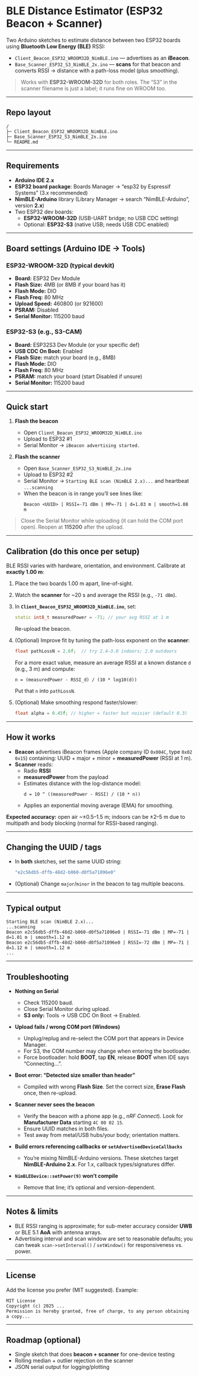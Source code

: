 # BLE Distance Estimator (ESP32 Beacon + Scanner)

Two Arduino sketches to estimate distance between two ESP32 boards using **Bluetooth Low Energy (BLE)** RSSI:

- `Client_Beacon_ESP32_WROOM32D_NimBLE.ino` — advertises as an **iBeacon**.
- `Base_Scanner_ESP32_S3_NimBLE_2x.ino` — **scans** for that beacon and converts RSSI → distance with a path-loss model (plus smoothing).

> Works with **ESP32-WROOM-32D** for both roles. The “S3” in the scanner filename is just a label; it runs fine on WROOM too.

---

## Repo layout

```
/
├─ Client_Beacon_ESP32_WROOM32D_NimBLE.ino
├─ Base_Scanner_ESP32_S3_NimBLE_2x.ino
└─ README.md
```

---

## Requirements

- **Arduino IDE 2.x**
- **ESP32 board package**: Boards Manager → “esp32 by Espressif Systems” (3.x recommended)
- **NimBLE-Arduino** library (Library Manager → search “NimBLE-Arduino”, version **2.x**)
- Two ESP32 dev boards:
  - **ESP32-WROOM-32D** (USB-UART bridge; no USB CDC setting)
  - Optional: **ESP32-S3** (native USB; needs USB CDC enabled)

---

## Board settings (Arduino IDE → Tools)

### ESP32-WROOM-32D (typical devkit)
- **Board:** ESP32 Dev Module  
- **Flash Size:** 4MB (or 8MB if your board has it)  
- **Flash Mode:** DIO  
- **Flash Freq:** 80 MHz  
- **Upload Speed:** 460800 (or 921600)  
- **PSRAM:** Disabled  
- **Serial Monitor:** 115200 baud  

### ESP32-S3 (e.g., S3-CAM)
- **Board:** ESP32S3 Dev Module (or your specific def)  
- **USB CDC On Boot:** Enabled  
- **Flash Size:** match your board (e.g., 8MB)  
- **Flash Mode:** DIO  
- **Flash Freq:** 80 MHz  
- **PSRAM:** match your board (start Disabled if unsure)  
- **Serial Monitor:** 115200 baud  

---

## Quick start

1) **Flash the beacon**  
   - Open `Client_Beacon_ESP32_WROOM32D_NimBLE.ino`  
   - Upload to ESP32 #1  
   - Serial Monitor → `iBeacon advertising started.`

2) **Flash the scanner**  
   - Open `Base_Scanner_ESP32_S3_NimBLE_2x.ino`  
   - Upload to ESP32 #2  
   - Serial Monitor → `Starting BLE scan (NimBLE 2.x)...` and heartbeat `...scanning`  
   - When the beacon is in range you’ll see lines like:  
     ```
     Beacon <UUID> | RSSI=-71 dBm | MP=-71 | d=1.03 m | smooth=1.08 m
     ```

> Close the Serial Monitor while uploading (it can hold the COM port open). Reopen at **115200** after the upload.

---

## Calibration (do this once per setup)

BLE RSSI varies with hardware, orientation, and environment. Calibrate at **exactly 1.00 m**:

1. Place the two boards 1.00 m apart, line-of-sight.
2. Watch the **scanner** for ~20 s and average the RSSI (e.g., `-71 dBm`).
3. In **`Client_Beacon_ESP32_WROOM32D_NimBLE.ino`**, set:
   ```cpp
   static int8_t measuredPower = -71; // your avg RSSI at 1 m
   ```
   Re-upload the beacon.

4. (Optional) Improve fit by tuning the path-loss exponent on the **scanner**:
   ```cpp
   float pathLossN = 2.6f;  // try 2.4–3.0 indoors; 2.0 outdoors
   ```
   For a more exact value, measure an average RSSI at a known distance `d` (e.g., 3 m) and compute:
   ```
   n = (measuredPower - RSSI_d) / (10 * log10(d))
   ```
   Put that `n` into `pathLossN`.

5. (Optional) Make smoothing respond faster/slower:
   ```cpp
   float alpha = 0.45f; // higher = faster but noisier (default 0.3)
   ```

---

## How it works

- **Beacon** advertises iBeacon frames (Apple company ID `0x004C`, type `0x02 0x15`) containing:
  UUID + major + minor + **measuredPower** (RSSI at 1 m).
- **Scanner** reads:
  - Radio **RSSI**
  - **measuredPower** from the payload
  - Estimates distance with the log-distance model:
    ```
    d = 10 ^ ((measuredPower - RSSI) / (10 * n))
    ```
  - Applies an exponential moving average (EMA) for smoothing.

**Expected accuracy:** open air ~±0.5–1.5 m; indoors can be ±2–5 m due to multipath and body blocking (normal for RSSI-based ranging).

---

## Changing the UUID / tags

- In **both** sketches, set the same UUID string:
  ```cpp
  "e2c56db5-dffb-48d2-b060-d0f5a71096e0"
  ```
- (Optional) Change `major`/`minor` in the beacon to tag multiple beacons.

---

## Typical output

```
Starting BLE scan (NimBLE 2.x)...
...scanning
Beacon e2c56db5-dffb-48d2-b060-d0f5a71096e0 | RSSI=-71 dBm | MP=-71 | d=1.01 m | smooth=1.12 m
Beacon e2c56db5-dffb-48d2-b060-d0f5a71096e0 | RSSI=-72 dBm | MP=-71 | d=1.12 m | smooth=1.12 m
...
```

---

## Troubleshooting

- **Nothing on Serial**
  - Check 115200 baud.
  - Close Serial Monitor during upload.
  - **S3 only:** Tools → USB CDC On Boot → Enabled.

- **Upload fails / wrong COM port (Windows)**
  - Unplug/replug and re-select the COM port that appears in Device Manager.
  - For S3, the COM number may change when entering the bootloader.
  - Force bootloader: hold **BOOT**, tap **EN**, release **BOOT** when IDE says “Connecting…”.

- **Boot error: “Detected size smaller than header”**
  - Compiled with wrong **Flash Size**. Set the correct size, **Erase Flash** once, then re-upload.

- **Scanner never sees the beacon**
  - Verify the beacon with a phone app (e.g., *nRF Connect*). Look for **Manufacturer Data** starting `4C 00 02 15`.
  - Ensure UUID matches in both files.
  - Test away from metal/USB hubs/your body; orientation matters.

- **Build errors referencing callbacks or `setAdvertisedDeviceCallbacks`**
  - You’re mixing NimBLE-Arduino versions. These sketches target **NimBLE-Arduino 2.x**. For 1.x, callback types/signatures differ.

- **`NimBLEDevice::setPower(9)` won’t compile**
  - Remove that line; it’s optional and version-dependent.

---

## Notes & limits

- BLE RSSI ranging is approximate; for sub-meter accuracy consider **UWB** or BLE 5.1 **AoA** with antenna arrays.
- Advertising interval and scan window are set to reasonable defaults; you can tweak `scan->setInterval()` / `setWindow()` for responsiveness vs. power.

---

## License

Add the license you prefer (MIT suggested). Example:

```
MIT License
Copyright (c) 2025 ...
Permission is hereby granted, free of charge, to any person obtaining a copy...
```

---

## Roadmap (optional)

- Single sketch that does **beacon + scanner** for one-device testing  
- Rolling median + outlier rejection on the scanner  
- JSON serial output for logging/plotting
